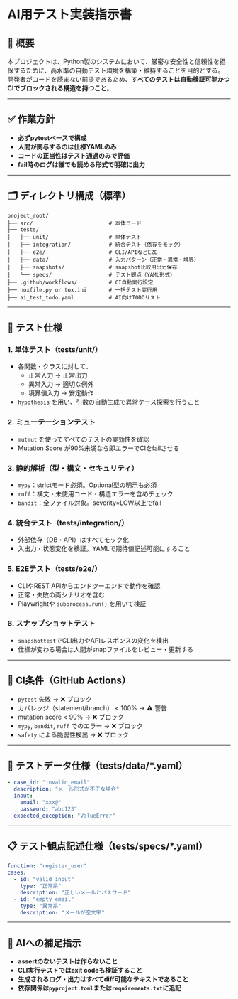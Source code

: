 # AI用テスト実装指示書

## 📌 概要

本プロジェクトは、Python製のシステムにおいて、厳密な安全性と信頼性を担保するために、高水準の自動テスト環境を構築・維持することを目的とする。
開発者がコードを読まない前提であるため、**すべてのテストは自動検証可能かつCIでブロックされる構造を持つこと**。

---

## ✅ 作業方針

- **必ずpytestベースで構成**
- **人間が関与するのは仕様YAMLのみ**
- **コードの正当性はテスト通過のみで評価**
- **fail時のログは誰でも読める形式で明確に出力**

---

## 🗂️ ディレクトリ構成（標準）

```
project_root/
├── src/                        # 本体コード
├── tests/
│   ├── unit/                   # 単体テスト
│   ├── integration/            # 統合テスト（依存をモック）
│   ├── e2e/                    # CLI/APIなどE2E
│   ├── data/                   # 入力パターン（正常・異常・境界）
│   ├── snapshots/              # snapshot比較用出力保存
│   └── specs/                  # テスト観点（YAML形式）
├── .github/workflows/          # CI自動実行設定
├── noxfile.py or tox.ini       # 一括テスト実行用
├── ai_test_todo.yaml           # AI向けTODOリスト
```

---

## 🔧 テスト仕様

### 1. 単体テスト（tests/unit/）

- 各関数・クラスに対して、
  - 正常入力 → 正常出力
  - 異常入力 → 適切な例外
  - 境界値入力 → 安定動作
- `hypothesis` を用い、引数の自動生成で異常ケース探索を行うこと

### 2. ミューテーションテスト

- `mutmut` を使ってすべてのテストの実効性を確認
- Mutation Score が90%未満なら即エラーでCIをfailさせる

### 3. 静的解析（型・構文・セキュリティ）

- `mypy`：strictモード必須。Optional型の明示も必須
- `ruff`：構文・未使用コード・構造エラーを含めチェック
- `bandit`：全ファイル対象。severity=LOW以上でfail

### 4. 統合テスト（tests/integration/）

- 外部依存（DB・API）はすべてモック化
- 入出力・状態変化を検証。YAMLで期待値記述可能にすること

### 5. E2Eテスト（tests/e2e/）

- CLIやREST APIからエンドツーエンドで動作を確認
- 正常・失敗の両シナリオを含む
- Playwrightや `subprocess.run()` を用いて検証

### 6. スナップショットテスト

- `snapshottest`でCLI出力やAPIレスポンスの変化を検出
- 仕様が変わる場合は人間がsnapファイルをレビュー・更新する

---

## 🚨 CI条件（GitHub Actions）

- `pytest` 失敗 → ❌ ブロック
- カバレッジ（statement/branch） < 100% → ⚠️ 警告
- mutation score < 90% → ❌ ブロック
- `mypy`, `bandit`, `ruff` でのエラー → ❌ ブロック
- `safety` による脆弱性検出 → ❌ ブロック

---

## 📄 テストデータ仕様（tests/data/*.yaml）

```yaml
- case_id: "invalid_email"
  description: "メール形式が不正な場合"
  input:
    email: "xxx@"
    password: "abc123"
  expected_exception: "ValueError"
```

---

## 📋 テスト観点記述仕様（tests/specs/*.yaml）

```yaml
function: "register_user"
cases:
  - id: "valid_input"
    type: "正常系"
    description: "正しいメールとパスワード"
  - id: "empty_email"
    type: "異常系"
    description: "メールが空文字"
```

---

## 🧠 AIへの補足指示

* **assertのないテストは作らないこと**
* **CLI実行テストではexit codeも検証すること**
* **生成されるログ・出力はすべてdiff可能なテキストであること**
* **依存関係は`pyproject.toml`または`requirements.txt`に追記**
